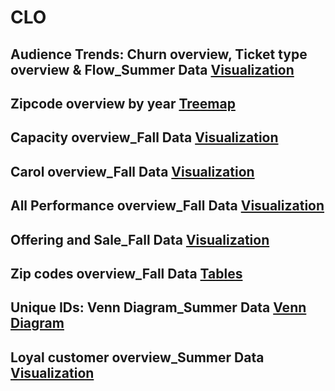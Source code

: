 # CLO 

## Audience Trends: Churn overview, Ticket type overview & Flow_Summer Data [Visualization](Flow.md)
## Zipcode overview by year [Treemap](zipcodetree.md)
## Capacity overview_Fall Data [Visualization](Capacity.md)
## Carol overview_Fall Data [Visualization](Carol.md)
## All Performance overview_Fall Data [Visualization](AllPerformance.md)
## Offering and Sale_Fall Data [Visualization](Offeringsale.md)
## Zip codes overview_Fall Data [Tables](Zipcodes.md)
## Unique IDs: Venn Diagram_Summer Data [Venn Diagram](venn.md)
## Loyal customer overview_Summer Data [Visualization](loyal.md)
